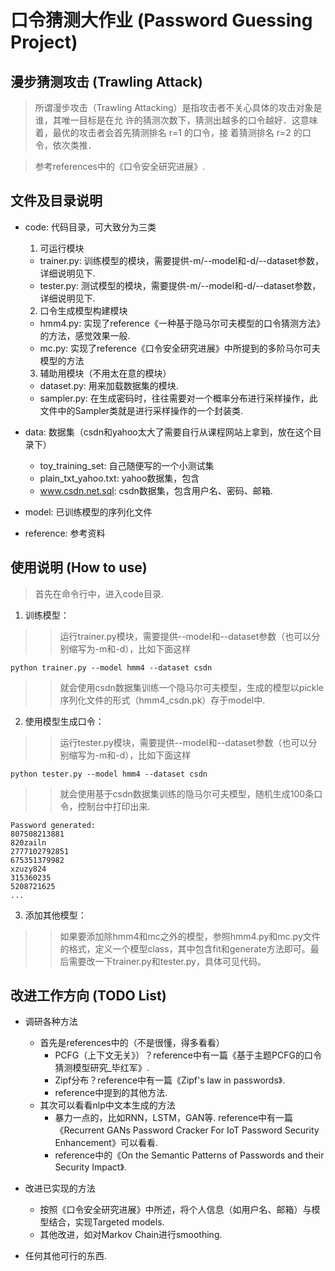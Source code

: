 口令猜测大作业 (Password Guessing Project)
======================================================
## 漫步猜测攻击 (Trawling Attack)
>所谓漫步攻击（Trawling Attacking）是指攻击者不关心具体的攻击对象是谁，其唯一目标是在允 许的猜测次数下，猜测出越多的口令越好．这意味 着，最优的攻击者会首先猜测排名 r=1 的口令，接 着猜测排名 r=2 的口令，依次类推．

>参考references中的《口令安全研究进展》.

## 文件及目录说明
- code: 代码目录，可大致分为三类
  1. 可运行模块
    + trainer.py: 训练模型的模块，需要提供-m/--model和-d/--dataset参数，详细说明见下.
    + tester.py: 测试模型的模块，需要提供-m/--model和-d/--dataset参数，详细说明见下.

  2. 口令生成模型构建模块
    + hmm4.py: 实现了reference《一种基于隐马尔可夫模型的口令猜测方法》的方法，感觉效果一般.
    + mc.py: 实现了reference《口令安全研究进展》中所提到的多阶马尔可夫模型的方法

  3. 辅助用模块（不用太在意的模块）
    + dataset.py: 用来加载数据集的模块.
    + sampler.py: 在生成密码时，往往需要对一个概率分布进行采样操作，此文件中的Sampler类就是进行采样操作的一个封装类.

- data: 数据集（csdn和yahoo太大了需要自行从课程网站上拿到，放在这个目录下）
  + toy_training_set: 自己随便写的一个小测试集
  + plain_txt_yahoo.txt: yahoo数据集，包含
  + www.csdn.net.sql: csdn数据集，包含用户名、密码、邮箱.

- model: 已训练模型的序列化文件

- reference: 参考资料

## 使用说明 (How to use)
>首先在命令行中，进入code目录.
1. 训练模型：
>>运行trainer.py模块，需要提供--model和--dataset参数（也可以分别缩写为-m和-d），比如下面这样
```shell
python trainer.py --model hmm4 --dataset csdn
```
>>就会使用csdn数据集训练一个隐马尔可夫模型，生成的模型以pickle序列化文件的形式（hmm4_csdn.pk）存于model中.

2. 使用模型生成口令：
>>运行tester.py模块，需要提供--model和--dataset参数（也可以分别缩写为-m和-d），比如下面这样
```shell
python tester.py --model hmm4 --dataset csdn
```
>>就会使用基于csdn数据集训练的隐马尔可夫模型，随机生成100条口令，控制台中打印出来.
```text
Password generated:
807508213881
820zailn
2777102792851
675351379982
xzuzy824
315360235
5208721625
...
```

3. 添加其他模型：
>>如果要添加除hmm4和mc之外的模型，参照hmm4.py和mc.py文件的格式，定义一个模型class，其中包含fit和generate方法即可。最后需要改一下trainer.py和tester.py，具体可见代码。

## 改进工作方向 (TODO List)
- 调研各种方法
  + 首先是references中的（不是很懂，得多看看）
    * PCFG（上下文无关》）？reference中有一篇《基于主题PCFG的口令猜测模型研究_毕红军》.
    * Zipf分布？reference中有一篇《Zipf's law in passwords》.
    * reference中提到的其他方法.
  + 其次可以看看nlp中文本生成的方法
    * 暴力一点的，比如RNN，LSTM，GAN等. reference中有一篇《Recurrent GANs Password Cracker For IoT Password Security Enhancement》可以看看.
    * reference中的《On the Semantic Patterns of Passwords and their Security Impact》.

- 改进已实现的方法
  + 按照《口令安全研究进展》中所述，将个人信息（如用户名、邮箱）与模型结合，实现Targeted models.
  + 其他改进，如对Markov Chain进行smoothing.

- 任何其他可行的东西.
